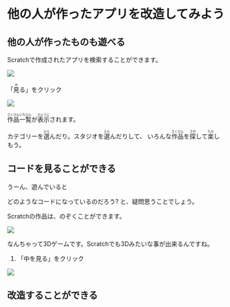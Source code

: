# 他の人が作ったアプリを改造してみよう


## 他の人が作ったものも遊べる
Scratchで作成されたアプリを検索することができます。

![](v001.png)

「<ruby>見<rt>み</rt></ruby>る」をクリック

![](v002.png)

<ruby>作品<rt>さくひん</rt></ruby><ruby>一覧<rt>いちらん</rt></ruby>が<ruby>表示<rt>ひょうじ</rt></ruby>されます。

カテゴリーを<ruby>選<rt>えら</rt></ruby>んだり。スタジオを<ruby>選<rt>えら</rt></ruby>んだりして、
いろんな<ruby>作品<rt>さくひん</rt></ruby>を<ruby>探<rt>さが</rt></ruby>して<ruby>楽<rt>たの</rt></ruby>しもう。

## コードを見ることができる

うーん、遊んでいると

どのようなコードになっているのだろう?
と、疑問思うことでしょう。

Scratchの作品は、のぞくことができます。

![](v003.png)

なんちゃって3Dゲームです。Scratchでも3Dみたいな事が出来るんですね。

1. 「中を見る」をクリック

![](v003b.png)








## 改造することができる

